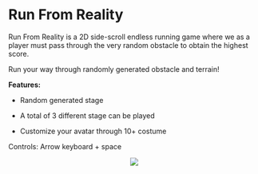 # Run From Reality

Run From Reality is a 2D side-scroll endless running game where we as a player must pass through the very random obstacle to obtain the highest score.

Run your way through randomly generated obstacle and terrain!

<b>Features:</b>

- Random generated stage

- A total of 3 different stage can be played

- Customize your avatar through 10+ costume


Controls: Arrow keyboard + space

<center><img src="https://img.itch.zone/aW1hZ2UvMjcyNTY1LzE1MjgzNzUuZ2lm/347x500/WYpMI2.gif" /></center>
